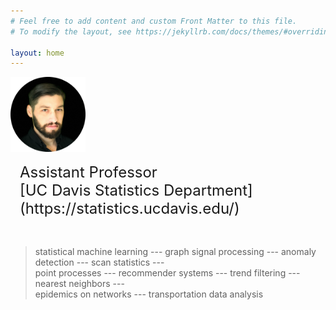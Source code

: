 ```yaml
---
# Feel free to add content and custom Front Matter to this file.
# To modify the layout, see https://jekyllrb.com/docs/themes/#overriding-theme-defaults

layout: home
---
```


<img width="120px" src="jsharpna_portrait.png">
<span style="padding:15px; font-size:x-large; display: inline-block; vertical-align: middle;">
Assistant Professor<br>
[UC Davis Statistics Department](https://statistics.ucdavis.edu/)
</span> <br><br>

> statistical machine learning --- graph signal processing --- anomaly detection --- scan statistics ---<br>
> point processes --- recommender systems --- trend filtering --- nearest neighbors ---<br>
> epidemics on networks --- transportation data analysis

